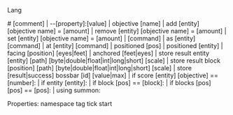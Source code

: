 Lang

\# [comment] | --[property]:[value] | objective [name] | add [entity] [objective name] = [amount] | remove [entity] [objective name] = [amount] | set [entity] [objective name] = [amount] | [command] | as [entity] [command] | at [entity] [command] | positioned [pos] | positioned [entity] | facing [position] [eyes|feet] | anchored [feet|eyes] | store result entity [entity] [path] [byte|double|float|int|long|short] [scale] | store result block [position] [path] [byte|double|float|int|long|short] [scale] | store [result|success] bossbar [id] [value|max] | if score [entity] [objective] == [number]: | if entity [entity]: | if block [pos] == [block]: | if blocks [pos] [pos] == [pos]: | using summon:

Properties:
namespace
tag
tick
start
